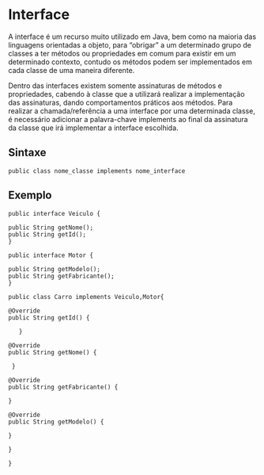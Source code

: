 # Interface

A interface é um recurso muito utilizado em Java, bem como na maioria das linguagens orientadas a objeto, para “obrigar” a um determinado grupo de classes a ter métodos ou propriedades em comum para existir em um determinado contexto, contudo os métodos podem ser implementados em cada classe de uma maneira diferente.

Dentro das interfaces existem somente assinaturas de métodos e propriedades, cabendo à classe que a utilizará realizar a implementação das assinaturas, dando comportamentos práticos aos métodos. Para realizar a chamada/referência a uma interface por uma determinada classe, é necessário adicionar a palavra-chave implements ao final da assinatura da classe que irá implementar a interface escolhida.

## Sintaxe 

    public class nome_classe implements nome_interface

## Exemplo

    public interface Veiculo {

    public String getNome();
    public String getId();
    }

    public interface Motor {

    public String getModelo();
    public String getFabricante();
    }

    public class Carro implements Veiculo,Motor{

    @Override
    public String getId() {

       }

    @Override
    public String getNome() {

     }

    @Override
    public String getFabricante() {

    }

    @Override
    public String getModelo() {

    }

    }
    
    }

